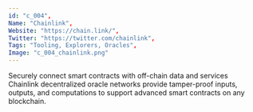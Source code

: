 ```yaml
--- 
id: "c_004", 
Name: "Chainlink", 
Website: "https://chain.link/", 
Twitter: "https://twitter.com/chainlink", 
Tags: "Tooling, Explorers, Oracles", 
Image: "c_004_chainlink.png" 
--- 
```

<!--lang:en--> 
Securely connect smart contracts with off-chain data and services Chainlink decentralized oracle networks provide tamper-proof inputs, outputs, and computations to support advanced smart contracts on any blockchain.
<!--lang:es--] 
Securely connect smart contracts with off-chain data and services Chainlink decentralized oracle networks provide tamper-proof inputs, outputs, and computations to support advanced smart contracts on any blockchain.
<!--lang:de--] 
Securely connect smart contracts with off-chain data and services Chainlink decentralized oracle networks provide tamper-proof inputs, outputs, and computations to support advanced smart contracts on any blockchain.
<!--lang:fr--] 
Securely connect smart contracts with off-chain data and services Chainlink decentralized oracle networks provide tamper-proof inputs, outputs, and computations to support advanced smart contracts on any blockchain.
<!--lang:pl--] 
Securely connect smart contracts with off-chain data and services Chainlink decentralized oracle networks provide tamper-proof inputs, outputs, and computations to support advanced smart contracts on any blockchain.
<!--lang:pt--] 
Securely connect smart contracts with off-chain data and services Chainlink decentralized oracle networks provide tamper-proof inputs, outputs, and computations to support advanced smart contracts on any blockchain.
[!--lang:*-->
